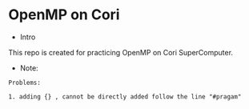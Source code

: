 # OpenMP on Cori

- Intro

This repo is created for practicing OpenMP on Cori SuperComputer.


- Note:
```
Problems: 

1. adding {} , cannot be directly added follow the line "#pragam"
```